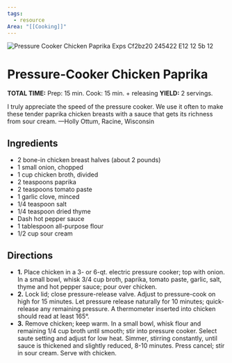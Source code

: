 ```yaml
---
tags:
  - resource
Area: "[[Cooking]]"
---
```


![Pressure Cooker Chicken Paprika Exps Cf2bz20 245422 E12 12 5b 12](https://www.tasteofhome.com/wp-content/uploads/2020/02/Pressure-Cooker-Chicken-Paprika_EXPS_CF2BZ20_245422_E12_12_5b-12.jpg?resize=522,522)

# Pressure-Cooker Chicken Paprika

**TOTAL TIME:** Prep: 15 min. Cook: 15 min. + releasing **YIELD:** 2 servings.

I truly appreciate the speed of the pressure cooker. We use it often to make these tender paprika chicken breasts with a sauce that gets its richness from sour cream. —Holly Ottum, Racine, Wisconsin

## Ingredients

-   2 bone-in chicken breast halves (about 2 pounds)
-   1 small onion, chopped
-   1 cup chicken broth, divided
-   2 teaspoons paprika
-   2 teaspoons tomato paste
-   1 garlic clove, minced
-   1/4 teaspoon salt
-   1/4 teaspoon dried thyme
-   Dash hot pepper sauce
-   1 tablespoon all-purpose flour
-   1/2 cup sour cream

## Directions

-   **1.** Place chicken in a 3- or 6-qt. electric pressure cooker; top with onion. In a small bowl, whisk 3/4 cup broth, paprika, tomato paste, garlic, salt, thyme and hot pepper sauce; pour over chicken.
-   **2.** Lock lid; close pressure-release valve. Adjust to pressure-cook on high for 15 minutes. Let pressure release naturally for 10 minutes; quick-release any remaining pressure. A thermometer inserted into chicken should read at least 165°.
-   **3.** Remove chicken; keep warm. In a small bowl, whisk flour and remaining 1/4 cup broth until smooth; stir into pressure cooker. Select saute setting and adjust for low heat. Simmer, stirring constantly, until sauce is thickened and slightly reduced, 8-10 minutes. Press cancel; stir in sour cream. Serve with chicken.